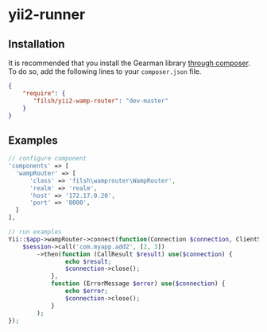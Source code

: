 # yii2-runner

## Installation

It is recommended that you install the Gearman library [through composer](http://getcomposer.org/). To do so, add the following lines to your ``composer.json`` file.

```json
{
    "require": {
       "filsh/yii2-wamp-router": "dev-master"
    }
}
```

## Examples

```php
// configure component
'components' => [
  'wampRouter' => [
      'class' => 'filsh\wamprouter\WampRouter',
      'realm' => 'realm',
      'host' => '172.17.0.20',
      'port' => '8000',
  ]
],

// run examples
Yii::$app->wampRouter->connect(function(Connection $connection, ClientSession $session) {
    $session->call('com.myapp.add2', [2, 3])
        ->then(function (CallResult $result) use($connection) {
                echo $result;
                $connection->close();
            },
            function (ErrorMessage $error) use($connection) {
                echo $error;
                $connection->close();
            }
        );
});

```
